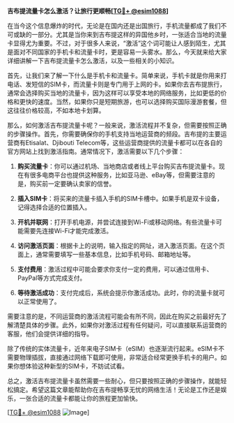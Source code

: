 **吉布提流量卡怎么激活？让旅行更顺畅[[TG💪+ @esim1088](https://t.me/s/esim1088)]**

在当今这个信息爆炸的时代，无论是在国内还是出国旅行，手机流量都成了我们不可或缺的一部分。尤其是当你来到吉布提这样的异国他乡时，一张适合当地的流量卡显得尤为重要。不过，对于很多人来说，“激活”这个词可能让人感到陌生，尤其是面对不同国家的手机卡和流量卡时，更是容易一头雾水。那么，今天就来给大家详细讲解一下吉布提流量卡怎么激活，以及一些相关的小知识。

首先，让我们来了解一下什么是手机卡和流量卡。简单来说，手机卡就是你用来打电话、发短信的SIM卡，而流量卡则是专门用于上网的卡。如果你去吉布提旅行，通常会选择购买当地的流量卡，因为这样可以享受本地的网络服务，比如更低的价格和更快的速度。当然，如果你只是短期旅游，也可以选择购买国际漫游套餐，但这往往价格较高，不如本地卡划算。

那么，如何激活吉布提流量卡呢？一般来说，激活流程并不复杂，但需要按照正确的步骤操作。首先，你需要确保你的手机支持当地运营商的频段。吉布提的主要运营商有Etisalat、Djibouti Telecom等，这些运营商提供的流量卡都可以在各自的官方网站上找到激活指南。通常情况下，激活需要以下几个步骤：

1. **购买流量卡**：你可以通过机场、当地商店或者线上平台购买吉布提流量卡。现在有很多电商平台也提供这种服务，比如亚马逊、eBay等，但需要注意的是，购买前一定要确认卖家的信誉。

2. **插入SIM卡**：将买来的流量卡插入手机的SIM卡槽中。如果手机是双卡设备，记得选择合适的位置插入。

3. **开机并联网**：打开手机电源，并尝试连接到Wi-Fi或移动网络。有些流量卡可能需要先连接Wi-Fi才能完成激活。

4. **访问激活页面**：根据卡上的说明，输入指定的网址，进入激活页面。在这个页面上，通常需要填写一些基本信息，比如手机号码、邮箱地址等。

5. **支付费用**：激活过程中可能会要求你支付一定的费用，可以通过信用卡、PayPal等方式完成支付。

6. **等待激活成功**：支付完成后，系统会提示你激活成功。此时，你的流量卡就可以正常使用了。

需要注意的是，不同运营商的激活流程可能会有所不同，因此在购买之前最好先了解清楚具体的步骤。此外，如果你对激活过程有任何疑问，可以直接联系运营商的客服，他们会提供详细的指导。

除了传统的实体流量卡，近年来电子SIM卡（eSIM）也逐渐流行起来。eSIM卡不需要物理插拔，直接通过网络下载即可使用，非常适合经常更换手机卡的用户。如果你想体验这种新型的SIM卡，不妨试试看。

总之，激活吉布提流量卡虽然需要一些耐心，但只要按照正确的步骤操作，就能轻松搞定。希望这篇文章能帮助你在吉布提畅享无忧的网络生活！无论是工作还是娱乐，一张合适的流量卡都能让你的旅程更加愉快。

[[TG💪+ @esim1088](https://t.me/s/esim1088) ![Image](https://i.postimg.cc/4NQfJmqS/Snipaste-2025-05-13-00-14-12.png)]